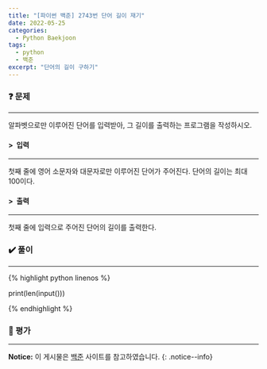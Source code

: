 ```yaml
---
title: "[파이썬 백준] 2743번 단어 길이 재기"
date: 2022-05-25
categories:
  - Python Baekjoon
tags:
  - python
  - 백준
excerpt: "단어의 길이 구하기"
---
```


### ❓ 문제

---

알파벳으로만 이루어진 단어를 입력받아, 그 길이를 출력하는 프로그램을 작성하시오.<br>


#### > &nbsp;입력

---

첫째 줄에 영어 소문자와 대문자로만 이루어진 단어가 주어진다. 단어의 길이는 최대 100이다.<br>


#### > &nbsp;출력

---

첫째 줄에 입력으로 주어진 단어의 길이를 출력한다.<br>


### ✔️ 풀이

---

{% highlight python linenos %}

print(len(input()))

{% endhighlight %}


### 💬 평가

---



**Notice:** 이 게시물은 [백준](https://www.acmicpc.net/problem/2743) 사이트를 참고하였습니다.
{: .notice--info}
